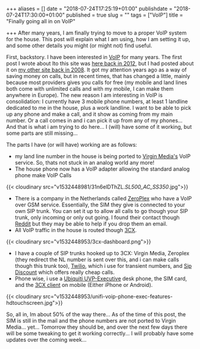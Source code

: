 +++
aliases = []
date = "2018-07-24T17:25:19+01:00"
publishdate = "2018-07-24T17:30:00+01:00"
published = true
slug = ""
tags = ["VoIP"]
title = "Finally going all in on VoIP"

+++
After many years, I am finally trying to move to a proper VoIP system for the house. This post will explain what I am using, how I am setting it up, and some other details you might (or might not) find useful.

First, backstory. I have been interested in [VoIP](https://www.tiernanotoole.ie/tags/voip.html) for many years. The first post I wrote about Ito this site was [here back in 2012](https://www.tiernanotoole.ie/2012/09/11/voip-stuff.html), but I had posted about it on [my other site back in 2008](https://blog.lotas-smartman.net/voip-in-ireland/). It got my attention years ago as a way of saving money on calls, but in recent times, that has changed a little, mainly because most providers gives you calls for free (my mobile and land lines both come with unlimited calls and with my mobile, I can make them anywhere in Europe). The new reason I am interesting in VoIP is consolidation: I currently have 3 mobile phone numbers, at least 1 landline dedicated to me in the house, plus a work landline. I want to be able to pick up any phone and make a call, and it show as coming from my main number. Or a call comes in and i can pick it up from any of my phones... And that is what i am trying to do here... I (will) have some of it working, but some parts are still missing... 

The parts I have (or will have) working are as follows:

* my land line number in the house is being ported to [Virgin Media's](4) VoIP service. So, thats not stuck in an analog world any more!
* The house phone now has a VoIP adapter allowing the standard analog phone make VoIP Calls

{{< cloudinary src="v1532448981/31n6elDThZL._SL500_AC_SS350_.jpg">}}

* There is a company in the Netherlands called [ZeroPlex](https://www.zeroplex.nl/) who have a VoIP over GSM service. Essentially, the SIM they give is connected to your own SIP trunk. You can set it up to allow all calls to go though your SIP trunk, only incoming or only out going. I found their contact though [Reddit](https://reddit.com) but they may be able to help if you drop them an email.
* All VoIP traffic in the house is routed though [3CX](https://www.3cx.com).

{{< cloudinary src="v1532448953/3cx-dashboard.png">}}

* I have a couple of SIP trunks hooked up to 3CX: Virgin Media, Zeroplex (they redirect the NL number is sent over this, and i can make calls though this trunk too), [Twilio](http://www.twilio.com), which i use for transient numbers, and [Sip Discount](https://www.sipdiscount.com) which offers really cheap calls.
* Phone wise, i use a [Ubiquiti UVP-Executive](https://www.ubnt.com/unifi-voip/overview/) desk phone, the SIM card, and the [3CX client](https://www.3cx.com/phone-system/3cxphone/) on mobile (Either iPhone or Android).

{{< cloudinary src="v1532448953/unifi-voip-phone-exec-features-hdtouchscreen.jpg">}}

So, all in, Im about 50% of the way there... As of the time of this post, the SIM is still in the mail and the phone numbers are not ported to Virgin Media... yet... Tomorrow they should be, and over the next few days there will be some tweaking to get it working correctly... I will probably have some updates over the coming week...
